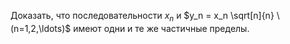 Доказать, что последовательности $x_n$ и $y_n = x_n \sqrt[n]{n} \ (n=1,2,\ldots)$ имеют одни и те же частичные пределы.